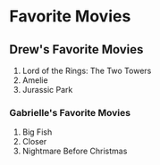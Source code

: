 # Favorite Movies


## Drew's Favorite Movies

1.  Lord of the Rings: The Two Towers
2.  Amelie
3.  Jurassic Park

### Gabrielle's Favorite Movies

1.  Big Fish
2.  Closer
3.  Nightmare Before Christmas
